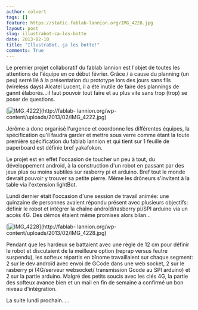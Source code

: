 ```yaml
---
author: colvert
tags: []
feature: https://static.fablab-lannion.org/IMG_4228.jpg
layout: post
slug: illustrabot-ca-les-botte
date: 2013-02-10
title: "IllustraBot, ça les botte!"
comments: True
---
```

Le premier projet collaboratif du fablab lannion est l'objet de toutes les
attentions de l'équipe en ce début février. Grâce / à cause du planning (un
peu) serré lié à la présentation du prototype lors des jours sans fils
(wireless days) Alcatel Lucent, il a été inutile de faire des plannings de
gannt élaborés…il faut pouvoir tout faire et au plus vite sans trop (trop) se
poser de questions.

[![IMG_4222](https://static.fablab-lannion.org/IMG_4222-300x200.jpg)](http://fablab-
lannion.org/wp-content/uploads/2013/02/IMG_4222.jpg)

Jérôme a donc organisé l'urgence et coordonne les différentes équipes, la
spécification qu'il faudra garder et mettre sous verre comme étant la toute
première spécification du fablab lannion et qui tient sur 1 feuille de
paperboard est définie bref yakafokon.

Le projet est en effet l'occasion de toucher un peu à tout, du développement
android, à la construction d'un robot en passant par des jeux plus ou moins
subtiles sur rasberry pi et arduino. Bref tout le monde devrait pouvoir y
trouver sa petite pierre. Même les drôneurs s'invitent à la table via
l'extension lightBot.

Lundi dernier était l'occasion d'une session de travail animée: une quinzaine
de personnes avaient répondu présent avec plusieurs objectifs: définir le
robot et intégrer la chaîne androïd/rasberry pi/SPI arduino via un accès 4G.
Des démos étaient même promises alors bilan…

[![IMG_4228](https://static.fablab-lannion.org/IMG_4228-300x200.jpg)](http://fablab-
lannion.org/wp-content/uploads/2013/02/IMG_4228.jpg)

Pendant que les hardeux se battaient avec une règle de 12 cm pour définir le
robot et discutaient de la meilleure option (reprap versus feutre suspendu),
les softeux répartis en bînome travaillaient sur chaque segment: 2 sur le dev
androïd avec envoi de GCode dans une web socket, 2 sur le rasberry pi
(4G/serveur websocket/ transmission Gcode au SPI arduino) et 2 sur la partie
arduino. Malgré des petits soucis avec les clés 4G, la partie des softeux
avance bien et un mail en fin de semaine a confirmé un bon niveau
d'intégration.

La suite lundi prochain…..


